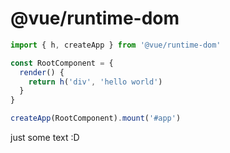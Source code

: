 # @vue/runtime-dom

``` js
import { h, createApp } from '@vue/runtime-dom'

const RootComponent = {
  render() {
    return h('div', 'hello world')
  }
}

createApp(RootComponent).mount('#app')
```
just some text :D